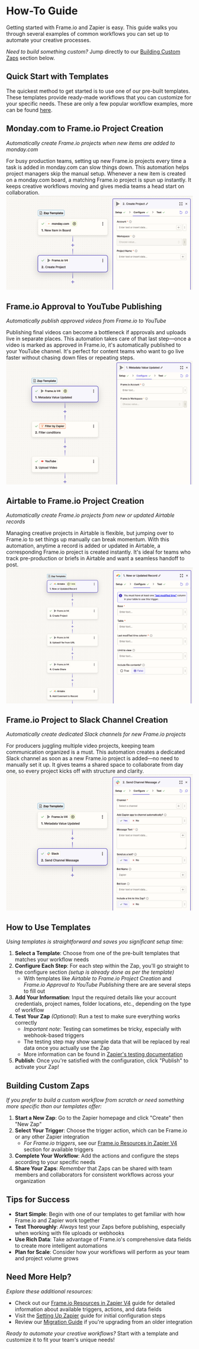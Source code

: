 # How-To Guide

Getting started with Frame.io and Zapier is easy. This guide walks you through several examples of common workflows you can set up to automate your creative processes.

*Need to build something custom?* Jump directly to our [Building Custom Zaps](#building-custom-zaps) section below.

## Quick Start with Templates

The quickest method to get started is to use one of our pre-built templates. These templates provide ready-made workflows that you can customize for your specific needs. These are only a few popular workflow examples, more can be found [here](https://zapier.com/apps/frameio-v4/integrations).

## Monday.com to Frame.io Project Creation

*Automatically create Frame.io projects when new items are added to monday.com*

For busy production teams, setting up new Frame.io projects every time a task is added in monday.com can slow things down. This automation helps project managers skip the manual setup. Whenever a new item is created on a monday.com board, a matching Frame.io project is spun up instantly. It keeps creative workflows moving and gives media teams a head start on collaboration.
![Screenshot of Workflow](../../image_17.png)

## Frame.io Approval to YouTube Publishing

*Automatically publish approved videos from Frame.io to YouTube*

Publishing final videos can become a bottleneck if approvals and uploads live in separate places. This automation takes care of that last step—once a video is marked as approved in Frame.io, it's automatically published to your YouTube channel. It's perfect for content teams who want to go live faster without chasing down files or repeating steps.
![Screenshot of Workflow](../../image_14.png)

## Airtable to Frame.io Project Creation

*Automatically create Frame.io projects from new or updated Airtable records*

Managing creative projects in Airtable is flexible, but jumping over to Frame.io to set things up manually can break momentum. With this automation, anytime a record is added or updated in Airtable, a corresponding Frame.io project is created instantly. It's ideal for teams who track pre-production or briefs in Airtable and want a seamless handoff to post.
![Screenshot of Workflow](../../image_15.png)

## Frame.io Project to Slack Channel Creation

*Automatically create dedicated Slack channels for new Frame.io projects*

For producers juggling multiple video projects, keeping team communication organized is a must. This automation creates a dedicated Slack channel as soon as a new Frame.io project is added—no need to manually set it up. It gives teams a shared space to collaborate from day one, so every project kicks off with structure and clarity.
![Screenshot of Workflow](../../image_16.png)

## How to Use Templates

*Using templates is straightforward and saves you significant setup time:*

1. **Select a Template**: Choose from one of the pre-built templates that matches your workflow needs
2. **Configure Each Step**: For each step within the Zap, you'll go straight to the configure section *(setup is already done as per the template)*
   - With templates like *Airtable to Frame.io Project Creation* and *Frame.io Approval to YouTube Publishing* there are are several steps to fill out
3. **Add Your Information**: Input the required details like your account credentials, project names, folder locations, etc., depending on the type of workflow
4. **Test Your Zap** *(Optional)*: Run a test to make sure everything works correctly
   - *Important note*: Testing can sometimes be tricky, especially with webhook-based triggers
   - The testing step may show sample data that will be replaced by real data once you actually use the Zap
   - More information can be found in [Zapier's testing documentation](https://help.zapier.com/hc/en-us/articles/18811411817741-Test-Zap-steps)
5. **Publish**: Once you're satisfied with the configuration, click "Publish" to activate your Zap!

## Building Custom Zaps 

*If you prefer to build a custom workflow from scratch or need something more specific than our templates offer:*

1. **Start a New Zap**: Go to the Zapier homepage and click "Create" then "New Zap"
2. **Select Your Trigger**: Choose the trigger action, which can be Frame.io or any other Zapier integration
   - *For Frame.io triggers*, see our [Frame.io Resources in Zapier V4](../Frame.io%20Resources%20in%20Zapier%20V4/) section for available triggers
3. **Complete Your Workflow**: Add the actions and configure the steps according to your specific needs
4. **Share Your Zaps**: *Remember* that Zaps can be shared with team members and collaborators for consistent workflows across your organization

## Tips for Success

- **Start Simple**: Begin with one of our templates to get familiar with how Frame.io and Zapier work together
- **Test Thoroughly**: *Always* test your Zaps before publishing, especially when working with file uploads or webhooks
- **Use Rich Data**: Take advantage of Frame.io's comprehensive data fields to create more intelligent automations
- **Plan for Scale**: Consider how your workflows will perform as your team and project volume grows

## Need More Help?

*Explore these additional resources:*

- Check out our [Frame.io Resources in Zapier V4](../Frame.io%20Resources%20in%20Zapier%20V4/) guide for detailed information about available triggers, actions, and data fields
- Visit the [Setting Up Zapier](../Setting%20Up%20Zapier/) guide for initial configuration steps
- Review our [Migration Guide](../Migrating%20from%20Legacy%20to%20V4/) if you're upgrading from an older integration

*Ready to automate your creative workflows?* Start with a template and customize it to fit your team's unique needs!